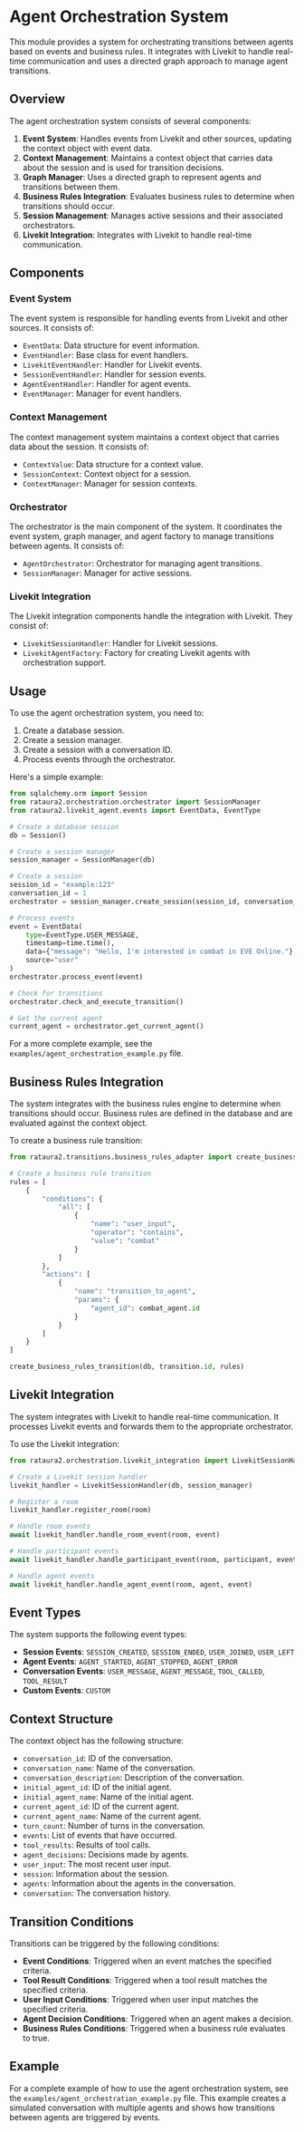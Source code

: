 # Agent Orchestration System

This module provides a system for orchestrating transitions between agents based on events and business rules. It integrates with Livekit to handle real-time communication and uses a directed graph approach to manage agent transitions.

## Overview

The agent orchestration system consists of several components:

1. **Event System**: Handles events from Livekit and other sources, updating the context object with event data.
2. **Context Management**: Maintains a context object that carries data about the session and is used for transition decisions.
3. **Graph Manager**: Uses a directed graph to represent agents and transitions between them.
4. **Business Rules Integration**: Evaluates business rules to determine when transitions should occur.
5. **Session Management**: Manages active sessions and their associated orchestrators.
6. **Livekit Integration**: Integrates with Livekit to handle real-time communication.

## Components

### Event System

The event system is responsible for handling events from Livekit and other sources. It consists of:

- `EventData`: Data structure for event information.
- `EventHandler`: Base class for event handlers.
- `LivekitEventHandler`: Handler for Livekit events.
- `SessionEventHandler`: Handler for session events.
- `AgentEventHandler`: Handler for agent events.
- `EventManager`: Manager for event handlers.

### Context Management

The context management system maintains a context object that carries data about the session. It consists of:

- `ContextValue`: Data structure for a context value.
- `SessionContext`: Context object for a session.
- `ContextManager`: Manager for session contexts.

### Orchestrator

The orchestrator is the main component of the system. It coordinates the event system, graph manager, and agent factory to manage transitions between agents. It consists of:

- `AgentOrchestrator`: Orchestrator for managing agent transitions.
- `SessionManager`: Manager for active sessions.

### Livekit Integration

The Livekit integration components handle the integration with Livekit. They consist of:

- `LivekitSessionHandler`: Handler for Livekit sessions.
- `LivekitAgentFactory`: Factory for creating Livekit agents with orchestration support.

## Usage

To use the agent orchestration system, you need to:

1. Create a database session.
2. Create a session manager.
3. Create a session with a conversation ID.
4. Process events through the orchestrator.

Here's a simple example:

```python
from sqlalchemy.orm import Session
from rataura2.orchestration.orchestrator import SessionManager
from rataura2.livekit_agent.events import EventData, EventType

# Create a database session
db = Session()

# Create a session manager
session_manager = SessionManager(db)

# Create a session
session_id = "example:123"
conversation_id = 1
orchestrator = session_manager.create_session(session_id, conversation_id)

# Process events
event = EventData(
    type=EventType.USER_MESSAGE,
    timestamp=time.time(),
    data={"message": "Hello, I'm interested in combat in EVE Online."},
    source="user"
)
orchestrator.process_event(event)

# Check for transitions
orchestrator.check_and_execute_transition()

# Get the current agent
current_agent = orchestrator.get_current_agent()
```

For a more complete example, see the `examples/agent_orchestration_example.py` file.

## Business Rules Integration

The system integrates with the business rules engine to determine when transitions should occur. Business rules are defined in the database and are evaluated against the context object.

To create a business rule transition:

```python
from rataura2.transitions.business_rules_adapter import create_business_rules_transition

# Create a business rule transition
rules = [
    {
        "conditions": {
            "all": [
                {
                    "name": "user_input",
                    "operator": "contains",
                    "value": "combat"
                }
            ]
        },
        "actions": [
            {
                "name": "transition_to_agent",
                "params": {
                    "agent_id": combat_agent.id
                }
            }
        ]
    }
]

create_business_rules_transition(db, transition.id, rules)
```

## Livekit Integration

The system integrates with Livekit to handle real-time communication. It processes Livekit events and forwards them to the appropriate orchestrator.

To use the Livekit integration:

```python
from rataura2.orchestration.livekit_integration import LivekitSessionHandler

# Create a Livekit session handler
livekit_handler = LivekitSessionHandler(db, session_manager)

# Register a room
livekit_handler.register_room(room)

# Handle room events
await livekit_handler.handle_room_event(room, event)

# Handle participant events
await livekit_handler.handle_participant_event(room, participant, event)

# Handle agent events
await livekit_handler.handle_agent_event(room, agent, event)
```

## Event Types

The system supports the following event types:

- **Session Events**: `SESSION_CREATED`, `SESSION_ENDED`, `USER_JOINED`, `USER_LEFT`
- **Agent Events**: `AGENT_STARTED`, `AGENT_STOPPED`, `AGENT_ERROR`
- **Conversation Events**: `USER_MESSAGE`, `AGENT_MESSAGE`, `TOOL_CALLED`, `TOOL_RESULT`
- **Custom Events**: `CUSTOM`

## Context Structure

The context object has the following structure:

- `conversation_id`: ID of the conversation.
- `conversation_name`: Name of the conversation.
- `conversation_description`: Description of the conversation.
- `initial_agent_id`: ID of the initial agent.
- `initial_agent_name`: Name of the initial agent.
- `current_agent_id`: ID of the current agent.
- `current_agent_name`: Name of the current agent.
- `turn_count`: Number of turns in the conversation.
- `events`: List of events that have occurred.
- `tool_results`: Results of tool calls.
- `agent_decisions`: Decisions made by agents.
- `user_input`: The most recent user input.
- `session`: Information about the session.
- `agents`: Information about the agents in the conversation.
- `conversation`: The conversation history.

## Transition Conditions

Transitions can be triggered by the following conditions:

- **Event Conditions**: Triggered when an event matches the specified criteria.
- **Tool Result Conditions**: Triggered when a tool result matches the specified criteria.
- **User Input Conditions**: Triggered when user input matches the specified criteria.
- **Agent Decision Conditions**: Triggered when an agent makes a decision.
- **Business Rules Conditions**: Triggered when a business rule evaluates to true.

## Example

For a complete example of how to use the agent orchestration system, see the `examples/agent_orchestration_example.py` file. This example creates a simulated conversation with multiple agents and shows how transitions between agents are triggered by events.

